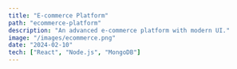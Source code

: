 ```yaml
---
title: "E-commerce Platform"
path: "ecommerce-platform"
description: "An advanced e-commerce platform with modern UI."
image: "/images/ecommerce.png"
date: "2024-02-10"
tech: ["React", "Node.js", "MongoDB"]
---
```

